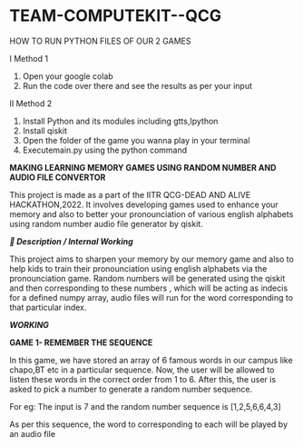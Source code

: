 # TEAM-COMPUTEKIT--QCG

HOW TO RUN PYTHON FILES OF OUR 2 GAMES

I Method 1

1. Open your google colab
2. Run the code over there and see the results as per your input

II Method 2

1. Install Python and its modules including gtts,Ipython 
2. Install qiskit
3. Open the folder of the game you wanna play in your terminal
4. Executemain.py using the python command

**MAKING LEARNING MEMORY GAMES USING RANDOM NUMBER AND AUDIO FILE CONVERTOR**

This project is made as a part of the IITR QCG-DEAD AND ALIVE HACKATHON,2022. It involves developing games used to enhance your memory and also to better your pronounciation of various english alphabets using random number audio file generator by qiskit.

***📓 Description / Internal Working***

This project aims to sharpen your memory by our memory game and also to help kids to train their pronounciation using english alphabets via the pronounciation game.
Random numbers will be generated using the qiskit and then corresponding to these numbers , which will be acting as indecis for a defined numpy array, audio files will run for the word corresponding to that particular index.

***WORKING***

**GAME 1- REMEMBER THE SEQUENCE**

In this game, we have stored an array of 6 famous words in our campus like chapo,BT etc in a particular sequence. Now, the user will be allowed to listen these words in the correct order from 1 to 6. After this, the user is asked to pick a number to generate a random number sequence.

For eg: The input is 7 and the random number sequence is [1,2,5,6,6,4,3] 

As per this sequence, the word to corresponding to each will be played by an audio file



